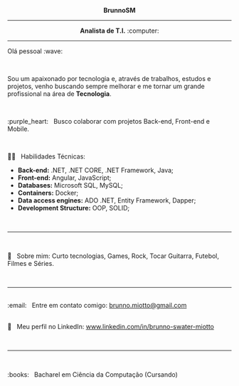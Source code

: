<!--As tags <h1> e <h2> estavam aparecendo como se fossem links, então, preferi usar a tag <p>-->
<p align="center"><strong>BrunnoSM</strong></p>
<hr>
<p align="center"><strong>Analista de T.I.</strong> :computer:</p>
<hr>
<p">Olá pessoal :wave:</p>
<br/>
<p>Sou um apaixonado por tecnologia e, através de trabalhos, estudos e projetos, venho buscando sempre melhorar e me tornar um grande profissional na área de <strong>Tecnologia</strong>.</p>
<br/> 
<p>:purple_heart: &nbsp; Busco colaborar com projetos Back-end, Front-end e Mobile.</p>
<br/>
<p>🧑‍💻 &nbsp; Habilidades Técnicas:</p>
<ul>
  <li><strong>Back-end:</strong> .NET, .NET CORE, .NET Framework, Java;</li>
  <li><strong>Front-end:</strong> Angular, JavaScript;</li>
  <li><strong>Databases:</strong> Microsoft SQL, MySQL;</li>
  <li><strong>Containers:</strong> Docker;</li>
  <li><strong>Data access engines:</strong> ADO .NET, Entity Framework, Dapper;</li>
  <li><strong>Development Structure:</strong> OOP, SOLID;</li>	
</ul>
<br/> 
<hr>
<br/> 
<p>💬  &nbsp; Sobre mim: Curto tecnologias, Games, Rock, Tocar Guitarra, Futebol, Filmes e Séries.</p>
<br/> 
<hr>
<br/> 
:email: &nbsp; Entre em contato comigo:
<a href="mailto:brunno.miotto@gmail.com">brunno.miotto@gmail.com</a>
<br/> 
<br/> 
<p>🔗 &nbsp; Meu perfil no LinkedIn: <a href="https://www.linkedin.com/in/brunno-swater-miotto-076050172/">www.linkedin.com/in/brunno-swater-miotto</a></p>
<br/> 
<hr>
<br/> 
<p>:books: &nbsp; Bacharel em Ciência da Computação (Cursando)</p>
<br/>
